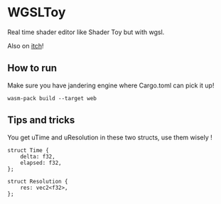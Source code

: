 # WGSLToy

Real time shader editor like Shader Toy but with wgsl.

Also on [itch](https://janyg.itch.io/wgsltoy)!

## How to run

Make sure you have jandering engine where Cargo.toml can pick it up!

    wasm-pack build --target web

## Tips and tricks

You get uTime and uResolution in these two structs, use them wisely !

    struct Time {
        delta: f32,
        elapsed: f32,
    };

    struct Resolution {
        res: vec2<f32>,
    };
